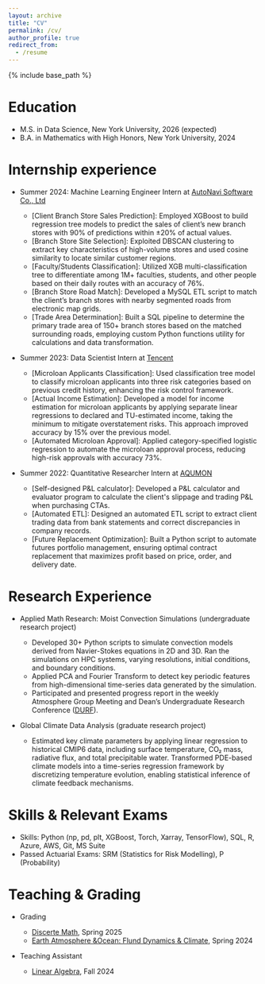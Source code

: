 ```yaml
---
layout: archive
title: "CV"
permalink: /cv/
author_profile: true
redirect_from:
  - /resume
---
```


{% include base_path %}

Education
======
* M.S. in Data Science, New York University, 2026 (expected)
* B.A. in Mathematics with High Honors, New York University, 2024

Internship experience
======
* Summer 2024: Machine Learning Engineer Intern at [AutoNavi Software Co., Ltd](https://www.amap.com/)
  *	\[Client Branch Store Sales Prediction\]: Employed XGBoost to build regression tree models to predict the sales of client’s new branch stores with 90% of predictions within ±20% of actual values.
  *	\[Branch Store Site Selection\]: Exploited DBSCAN clustering to extract key characteristics of high-volume stores and used cosine similarity to locate similar customer regions.
  *	\[Faculty/Students Classification\]: Utilized XGB multi-classification tree to differentiate among 1M+ faculties, students, and other people based on their daily routes with an accuracy of 76%.
  *	\[Branch Store Road Match\]: Developed a MySQL ETL script to match the client’s branch stores with nearby segmented roads from electronic map grids.
  *	\[Trade Area Determination\]: Built a SQL pipeline to determine the primary trade area of 150+ branch stores based on the matched surrounding roads, employing custom Python functions utility for calculations and data transformation.



* Summer 2023: Data Scientist Intern at [Tencent](https://www.tencent.com/en-us/about.html)
  *	\[Microloan Applicants Classification\]: Used classification tree model to classify microloan applicants into three risk categories based on previous credit history, enhancing the risk control framework.
  *	\[Actual Income Estimation\]: Developed a model for income estimation for microloan applicants by applying separate linear regressions to declared and TU-estimated income, taking the minimum to mitigate overstatement risks. This approach improved accuracy by 15% over the previous model.
  *	\[Automated Microloan Approval\]: Applied category-specified logistic regression to automate the microloan approval process, reducing high-risk approvals with accuracy 73%.




* Summer 2022: Quantitative Researcher Intern at [AQUMON](https://www.aqumon.com/en/)
  *	\[Self-designed P&L calculator\]: Developed a P&L calculator and evaluator program to calculate the client's slippage and trading P&L when purchasing CTAs.
  *	\[Automated ETL\]: Designed an automated ETL script to extract client trading data from bank statements and correct discrepancies in company records.
  *	\[Future Replacement Optimization\]: Built a Python script to automate futures portfolio management, ensuring optimal contract replacement that maximizes profit based on price, order, and delivery date.



Research Experience
======
* Applied Math Research: Moist Convection Simulations	(undergraduate research project)
  *	Developed 30+ Python scripts to simulate convection models derived from Navier-Stokes equations in 2D and 3D. Ran the simulations on HPC systems, varying resolutions, initial conditions, and boundary conditions.
  *	Applied PCA and Fourier Transform to detect key periodic features from high-dimensional time-series data generated by the simulation.
  *	Participated and presented progress report in the weekly Atmosphere Group Meeting and Dean’s
Undergraduate Research Conference ([DURF](https://cas.nyu.edu/undergraduate-research/undergraduate-research-conference.html)).

* Global Climate Data Analysis (graduate research project)
  *	Estimated key climate parameters by applying linear regression to historical CMIP6 data, including surface temperature, CO₂ mass, radiative flux, and total precipitable water. Transformed PDE-based climate models into a time-series regression framework by discretizing temperature evolution, enabling statistical inference of climate feedback mechanisms.
  

Skills & Relevant Exams
======
*	Skills: Python (np, pd, plt, XGBoost, Torch, Xarray, TensorFlow), SQL, R, Azure, AWS, Git, MS Suite
*	Passed Actuarial Exams: SRM (Statistics for Risk Modelling), P (Probability)

  
Teaching & Grading
======
* Grading
  * [Discerte Math](https://math.nyu.edu/dynamic/courses/undergrad/math-ua-120/), Spring 2025
  * [Earth Atmosphere &Ocean: Flund Dynamics & Climate](https://math.nyu.edu/dynamic/courses/undergrad/math-ua-228/), Spring 2024
 
* Teaching Assistant
  * [Linear Algebra](https://math.nyu.edu/dynamic/courses/undergrad/math-ua-140/), Fall 2024
  
